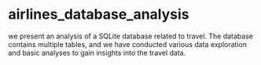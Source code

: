 # airlines_database_analysis
we present an analysis of a SQLite database related to travel. The database contains multiple tables, and we have conducted various data exploration and basic analyses to gain insights into the travel data.
